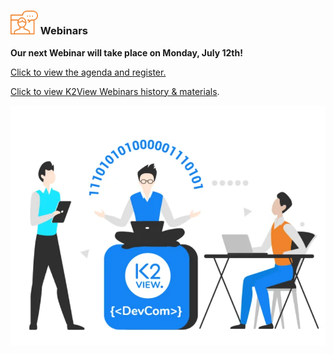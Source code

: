 ### <img src="images/webinar_icon.png" style="zoom:80%;" /> Webinars



**Our next Webinar will take place on Monday, July 12th!**

[Click to view the agenda and register.](https://www.k2view.com/events/developer-community-webinar-july2021/)

[Click to view K2View Webinars history & materials](README.md).

<img src="images/devComm.png" style="zoom:75%;" />









